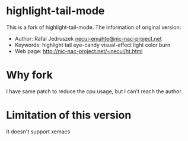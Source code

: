 highlight-tail-mode
======================
This is a fork of highlight-tail-mode. The information of original version:

* Author: Rafal Jedruszek <necui-emahte@nic-nac-project.net>
* Keywords: highlight tail eye-candy visual-effect light color burn
* Web page: http://nic-nac-project.net/~necui/ht.html

Why fork
=====================
I have same patch to reduce the cpu usage, but I can't reach the author.


Limitation of this version
=========================
It doesn't support xemacs



